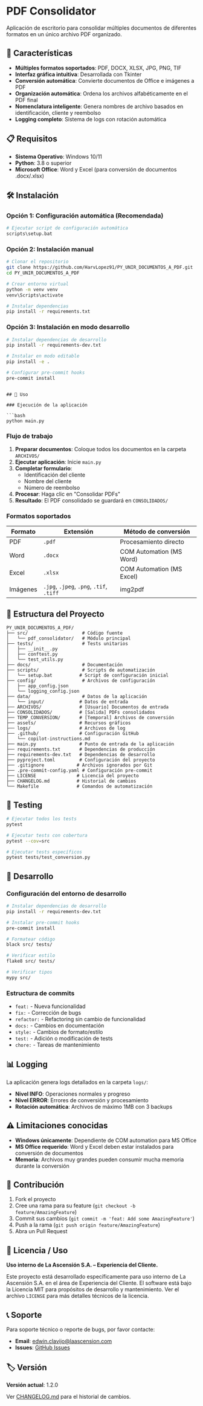 # PDF Consolidator

Aplicación de escritorio para consolidar múltiples documentos de diferentes formatos en un único archivo PDF organizado.

## 🚀 Características

- **Múltiples formatos soportados**: PDF, DOCX, XLSX, JPG, PNG, TIF
- **Interfaz gráfica intuitiva**: Desarrollada con Tkinter
- **Conversión automática**: Convierte documentos de Office e imágenes a PDF
- **Organización automática**: Ordena los archivos alfabéticamente en el PDF final
- **Nomenclatura inteligente**: Genera nombres de archivo basados en identificación, cliente y reembolso
- **Logging completo**: Sistema de logs con rotación automática

## 📋 Requisitos

- **Sistema Operativo**: Windows 10/11
- **Python**: 3.8 o superior
- **Microsoft Office**: Word y Excel (para conversión de documentos .docx/.xlsx)

## 🛠️ Instalación

### Opción 1: Configuración automática (Recomendada)

```bash
# Ejecutar script de configuración automática
scripts\setup.bat
```

### Opción 2: Instalación manual

```bash
# Clonar el repositorio
git clone https://github.com/HarvLopez91/PY_UNIR_DOCUMENTOS_A_PDF.git
cd PY_UNIR_DOCUMENTOS_A_PDF

# Crear entorno virtual
python -m venv venv
venv\Scripts\activate

# Instalar dependencias
pip install -r requirements.txt
```

### Opción 3: Instalación en modo desarrollo

```bash
# Instalar dependencias de desarrollo
pip install -r requirements-dev.txt

# Instalar en modo editable
pip install -e .

# Configurar pre-commit hooks
pre-commit install
```
```

## 🎯 Uso

### Ejecución de la aplicación

```bash
python main.py
```

### Flujo de trabajo

1. **Preparar documentos**: Coloque todos los documentos en la carpeta `ARCHIVOS/`
2. **Ejecutar aplicación**: Inicie `main.py`
3. **Completar formulario**:
   - Identificación del cliente
   - Nombre del cliente
   - Número de reembolso
4. **Procesar**: Haga clic en "Consolidar PDFs"
5. **Resultado**: El PDF consolidado se guardará en `CONSOLIDADOS/`

### Formatos soportados

| Formato | Extensión | Método de conversión |
|---------|-----------|---------------------|
| PDF | `.pdf` | Procesamiento directo |
| Word | `.docx` | COM Automation (MS Word) |
| Excel | `.xlsx` | COM Automation (MS Excel) |
| Imágenes | `.jpg`, `.jpeg`, `.png`, `.tif`, `.tiff` | img2pdf |

## 📁 Estructura del Proyecto

```text
PY_UNIR_DOCUMENTOS_A_PDF/
├── src/                    # Código fuente
│   └── pdf_consolidator/   # Módulo principal
├── tests/                  # Tests unitarios
│   ├── __init__.py
│   ├── conftest.py
│   └── test_utils.py
├── docs/                   # Documentación
├── scripts/                # Scripts de automatización
│   └── setup.bat          # Script de configuración inicial
├── config/                 # Archivos de configuración
│   ├── app_config.json
│   └── logging_config.json
├── data/                   # Datos de la aplicación
│   └── input/             # Datos de entrada
├── ARCHIVOS/              # [Usuario] Documentos de entrada
├── CONSOLIDADOS/          # [Salida] PDFs consolidados
├── TEMP_CONVERSION/       # [Temporal] Archivos de conversión
├── assets/                # Recursos gráficos
├── logs/                  # Archivos de log
├── .github/               # Configuración GitHub
│   └── copilot-instructions.md
├── main.py                # Punto de entrada de la aplicación
├── requirements.txt       # Dependencias de producción
├── requirements-dev.txt   # Dependencias de desarrollo
├── pyproject.toml         # Configuración del proyecto
├── .gitignore            # Archivos ignorados por Git
├── .pre-commit-config.yaml # Configuración pre-commit
├── LICENSE               # Licencia del proyecto
├── CHANGELOG.md          # Historial de cambios
└── Makefile              # Comandos de automatización
```

## 🧪 Testing

```bash
# Ejecutar todos los tests
pytest

# Ejecutar tests con cobertura
pytest --cov=src

# Ejecutar tests específicos
pytest tests/test_conversion.py
```

## 🔧 Desarrollo

### Configuración del entorno de desarrollo

```bash
# Instalar dependencias de desarrollo
pip install -r requirements-dev.txt

# Instalar pre-commit hooks
pre-commit install

# Formatear código
black src/ tests/

# Verificar estilo
flake8 src/ tests/

# Verificar tipos
mypy src/
```

### Estructura de commits

- `feat:` - Nueva funcionalidad
- `fix:` - Corrección de bugs
- `refactor:` - Refactoring sin cambio de funcionalidad
- `docs:` - Cambios en documentación
- `style:` - Cambios de formato/estilo
- `test:` - Adición o modificación de tests
- `chore:` - Tareas de mantenimiento

## 📊 Logging

La aplicación genera logs detallados en la carpeta `logs/`:

- **Nivel INFO**: Operaciones normales y progreso
- **Nivel ERROR**: Errores de conversión y procesamiento
- **Rotación automática**: Archivos de máximo 1MB con 3 backups

## ⚠️ Limitaciones conocidas

- **Windows únicamente**: Dependiente de COM automation para MS Office
- **MS Office requerido**: Word y Excel deben estar instalados para conversión de documentos
- **Memoria**: Archivos muy grandes pueden consumir mucha memoria durante la conversión

## 🤝 Contribución

1. Fork el proyecto
2. Cree una rama para su feature (`git checkout -b feature/AmazingFeature`)
3. Commit sus cambios (`git commit -m 'feat: Add some AmazingFeature'`)
4. Push a la rama (`git push origin feature/AmazingFeature`)
5. Abra un Pull Request

## 📄 Licencia / Uso

**Uso interno de La Ascensión S.A. – Experiencia del Cliente.**

Este proyecto está desarrollado específicamente para uso interno de La Ascensión S.A. en el área de Experiencia del Cliente. El software está bajo la Licencia MIT para propósitos de desarrollo y mantenimiento. Ver el archivo `LICENSE` para más detalles técnicos de la licencia.

## 📞 Soporte

Para soporte técnico o reporte de bugs, por favor contacte:

- **Email**: <edwin.clavijo@laascension.com>
- **Issues**: [GitHub Issues](https://github.com/HarvLopez91/PY_UNIR_DOCUMENTOS_A_PDF/issues)

## 🏷️ Versión

**Versión actual**: 1.2.0

Ver [CHANGELOG.md](CHANGELOG.md) para el historial de cambios.